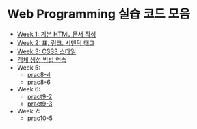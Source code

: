 <!DOCTYPE html>
<html lang="ko">
<head>
    <meta charset="UTF-8">
    <meta name="viewport" content="width=device-width, initial-scale=1.0">
    <title>Web Programming 실습 코드 모음</title>
</head>
<body>
    <h1>Web Programming 실습 코드 모음</h1>
    <ul>
        <li><a href="week1.html">Week 1: 기본 HTML 문서 작성</a></li>
        <li><a href="week2.html">Week 2: 표, 링크, 시맨틱 태그</a></li>
        <li><a href="week3.html">Week 3: CSS3 스타일</a></li>
        <li><a href="object-gen.html">객체 생성 방법 연습</a></li>
        <li>
            Week 5:
            <ul>
                <li><a href="prac8-4.html">prac8-4</a></li>
                <li><a href="prac8-6.html">prac8-6</a></li>
            </ul>
        </li>
        <li>
            Week 6:
            <ul>
                <li><a href="pract9-2.html">pract9-2</a></li>
                <li><a href="pract9-3.html">pract9-3</a></li>
            </ul>
        </li>
        <li>
            Week 7:
            <ul>
                <li><a href="prac10-5.html">prac10-5</a></li>
            </ul>
        </li>
    </ul>
</body>
</html>

